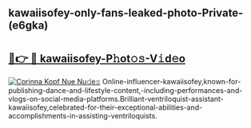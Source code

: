 ## kawaiisofey-only-fans​-leaked-photo​-Private-(e6gka)


# <h2><a href="https://mediaupload.pro?title=kawaiisofey&ref=git">🔗👉 🔴 kawaiisofey-P𝚑ot𝚘𝚜-V𝚒d𝚎o</a></h2>

[![Corinna Kopf Nue Nu𝚍e𝚜](https://i.imgur.com/0qMVB7G.gif)](https://mediaupload.pro?title=kawaiisofey&ref=git)
Online-influencer-kawaiisofey,known-for-publishing-dance-and-lifestyle-content,-including-performances-and-vlogs-on-social-media-platforms.Brilliant-ventriloquist-assistant-kawaiisofey,celebrated-for-their-exceptional-abilities-and-accomplishments-in-assisting-ventriloquists.  